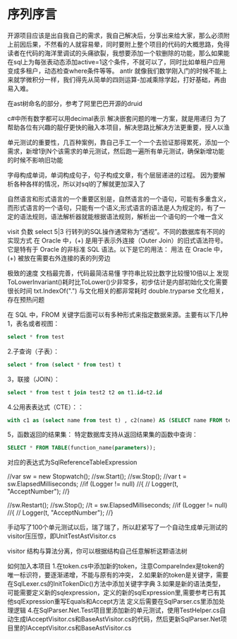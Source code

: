 # 序列序言
开源项目应该是出自我自己的需求，我自己解决后，分享出来给大家，那么必须附上前因后果，不然看的人就容易晕，同时要附上整个项目的代码的大概思路，免得读者在代码的海洋里调试的头痛欲裂，我想要添加一个软删除的功能，那么如果能在sql上为每张表动态添加active=1这个条件，不就可以了，同时比如单租户应用变成多租户，动态检查where条件等等。
antlr
就像我们数学刚入门的时候不能上来就学微积分一样，我们得先从简单的四则运算-加减乘除学起，打好基础，再由易入难。

在ast树命名的部分，参考了阿里巴巴开源的druid

c#中所有数字都可以用decimal表示
解决嵌套问题的唯一方案，就是用递归
为了帮助各位有兴趣的靓仔更快的融入本项目，解决思路比解决方法更重要，授人以渔

单元测试的重要性，几百种案例，靠自己手工一个一个去验证那得累死，添加一个需求，新增1到N个该需求的单元测试，然后跑一遍所有单元测试，确保新增功能的时候不影响旧功能

字母构成单词，单词构成句子，句子构成文章，有个层层递进的过程。
因为要解析各种各样的情况，所以对sql的了解就更加深入了

自然语言和形式语言的一个重要区别是，自然语言的一个语句，可能有多重含义，而形式语言的一个语句，只能有一个语义;形式语言的语法是人为规定的，有了一定的语法规则，语法解析器就能根据语法规则，解析出一个语句的一个唯一含义

visit 负数  select 5|3 
行转列的SQL操作通常称为“透视”。不同的数据库有不同的实现方式
在 Oracle 中，(+) 是用于表示外连接（Outer Join）的旧式语法符号。它是特有于 Oracle 的非标准 SQL 语法。以下是它的用法：
用法
在 Oracle 中，(+) 被放在需要右外连接的表的列旁边

极致的速度
文档最完善，代码最简洁易懂
字符串比较比数字比较慢10倍以上
发现ToLowerInvariant()耗时比ToLower()少非常多，初步估计是内部初始化文化需要很长时间
txt.IndexOf(".") 与文化相关的都非常耗时
double.tryparse 文化相关，存在预热问题

在 SQL 中，FROM 关键字后面可以有多种形式来指定数据来源。主要有以下几种
1，表名或者视图：
```sql
select * from test
```
2.子查询（子表）：
```sql
select * from (select * from test) t
```
3，联接（JOIN）：
```sql
select * from test t join test2 t2 on t1.id=t2.id
```
4.公用表表达式（CTE）：：
```sql
with c1 as (select name from test t) , c2(name) AS (SELECT name FROM test3 t3 ) select *from c1 JOIN c2 ON c1.name=c2.name
```
5，函数返回的结果集：
特定数据库支持从返回结果集的函数中查询：
```sql
SELECT * FROM TABLE(function_name(parameters));
```
对应的表达式为SqlReferenceTableExpression

//var sw = new Stopwatch();
//sw.Start();
//sw.Stop();
//var t = sw.ElapsedMilliseconds;
//if (Logger != null)
//{
//    Logger(t, "AcceptNumber");
//}

//sw.Restart();
 //sw.Stop();
 //t = sw.ElapsedMilliseconds;
 //if (Logger != null)
 //{
 //    Logger(t, "AcceptNumber");
 //}

手动写了100个单元测试以后，瑞了瑞了，所以赶紧写了一个自动生成单元测试的visitor压压惊，即UnitTestAstVisitor.cs

visitor 结构与算法分离，你可以根据结构自己任意解析这颗语法树

如何加入本项目
1.在token.cs中添加新的token，注意CompareIndex是token的唯一标识符，要逐渐递增，不能与原有的冲突，
2.如果新的token是关键字，需要在SqlLexer.cs的InitTokenDic()方法中添加关键字字典
3.如果是新的语法类型，可能需要定义新的sqlexpression，定义的新的sqlExpression里,需要参考已有其他sqlExpression重写Equals和Accept方法
定义后需要在SqlParser.cs里添加处理逻辑
4.在SqlParser.Net.Test项目里添加新的单元测试，使用TestHelper.cs自动生成IAcceptVisitor.cs和BaseAstVisitor.cs的代码，然后更新SqlParser.Net项目里的IAcceptVisitor.cs和BaseAstVisitor.cs
